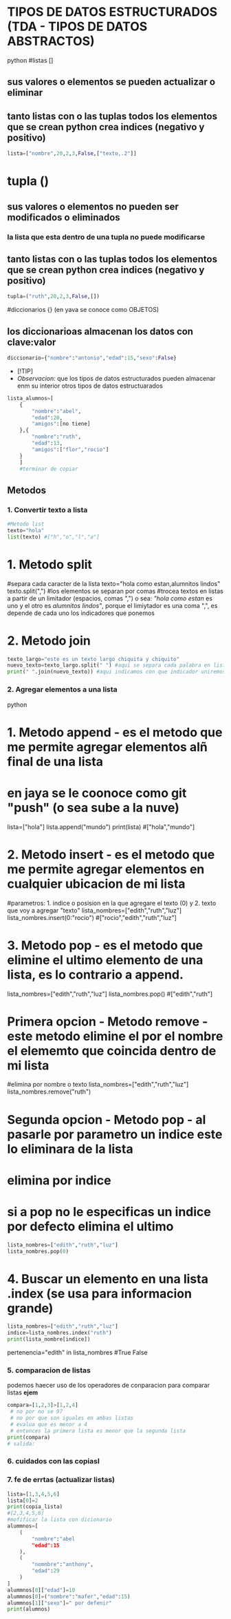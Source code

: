 # TIPOS DE DATOS ESTRUCTURADOS (TDA - TIPOS DE DATOS ABSTRACTOS)
 python
#listas []
## sus valores o elementos se pueden actualizar o eliminar
## tanto listas con o las tuplas todos los elementos que se crean python crea indices (negativo y positivo)
```python
lista=["nombre",20,2,3,False,["texto,.2"]]
```
# tupla ()
## sus valores o elementos no pueden ser modificados o eliminados
### la lista que esta dentro de una tupla no puede modificarse
## tanto listas con o las tuplas todos los elementos que se crean python crea indices (negativo y positivo)
```python
tupla=("ruth",20,2,3,False,[])
```
#diccionarios {} (en yava se conoce como OBJETOS)
## los diccionarioas almacenan los datos con clave:valor
```python
diccionario={"nombre":"antonio","edad":15,"sexo":False}
```
- [!TIP]
- *Observacion:* que los tipos de datos estructurados pueden almacenar enm su interior otros tipos de datos estructuarados

```python
lista_alumnos=[
    {
        "nombre":"abel",
        "edad":20,
        "amigos":[no tiene]
    },{
        "nombre":"ruth",
        "edad":13,
        "amigos":["flor","rocio"]
    }
    ]
    #terminar de copiar

```
## Metodos
### 1. Convertir texto a lista
 ```python
#Metodo list
texto="hola"
list(texto) #["h","o","l","a"]
```
# 1. Metodo split
#separa cada caracter de la lista
texto="hola como estan,alumnitos lindos"
texto.split(",")
#los elementos se separan por comas
#trocea textos en listas a partir de un limitador (espacios, comas ",") o sea: *"hola como estan*  es uno y el otro es *alumnitos lindos"*, porque el limiytador es una coma ",", es depende de cada uno los indicadores    que ponemos

# 2. Metodo join
```python
texto_largo="este es un texto largo chiquita y chiquito"
nuevo_texto=texto_largo.split(" ") #aqui se separa cada palabra en lista []
print(" ".join(nuevo_texto)) #aqui indicamos con que indicador uniremos las palabras
```
### 2. Agregar elementos a una lista
 python
# 1. Metodo append - es el metodo que me permite agregar elementos alñ final de una lista
# en jaya se le coonoce como git "push" (o sea sube a la nuve)
lista=["hola"]
lista.append("mundo")
print(lista) #["hola","mundo"]

# 2. Metodo insert - es el metodo que me permite agregar elementos en cualquier ubicacion de mi lista
#parametros: 1. indice o posision en la que agregare el texto (0) y 2. texto que voy a agregar "texto"
lista_nombres=["edith","ruth","luz"]
lista_nombres.insert(0:"rocio") #["rocio","edith","ruth","luz"]

# 3. Metodo pop - es el metodo que elimine el ultimo elemento de una lista, es lo contrario a append.
lista_nombres=["edith","ruth","luz"]
lista_nombres.pop() #["edith","ruth"]

# Primera opcion - Metodo remove - este metodo elimine el por el nombre el elememto que coincida dentro de mi lista
#elimina por nombre o texto
lista_nombres=["edith","ruth","luz"]
lista_nombres.remove("ruth")

# Segunda opcion - Metodo pop - al pasarle por parametro un indice este lo eliminara de la lista
# elimina por indice
# si a pop no le especificas un indice por defecto elimina el ultimo
```python
lista_nombres=["edith","ruth","luz"]
lista_nombres.pop(0)
```
# 4. Buscar un elemento en una lista .index (se usa para informacion grande)
```python
lista_nombres=["edith","ruth","luz"]
indice=lista_nombres.index("ruth")
print(lista_nombre[indice])
```
pertenencia="edith" in lista_nombres #True False
### 5. comparacion de listas 
podemos haecer uso de los operadores de conparacion para comparar  listas 
**ejem**
```python
compara=[1,2,3]>[1,2,4] 
 # no por no se 97 
 # no por que son iguales en ambas listas 
 # evalua que es menor a 4 
 # entonces la primera lista es menor que la segunda lista
print(compara) 
# salida:
```
### 6. cuidados con las copiasI
### 7. fe de errtas (actualizar listas)
```python
lista=[1,3,4,5,6]
lista[0]=2
print(copia_lista)
#[2,3,4,5,6]
#mofificar la lista con dicionario
alummnos=[
    (
        "nombre":"abel
        "edad":15
    ),
    ( 
        "nomnbre":"anthony",
        "edad":29
    )
]
alummnos[0]["edad"]=10
alummnos[0]=("nombre":"mafer","edad":15)
alummnos[1]["sexo"]=" por defenir"
print(alumnos)
```
